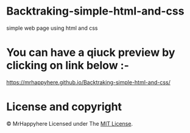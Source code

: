 # Backtraking-simple-html-and-css
simple web page using html and css
 
 # You can have a qiuck preview by clicking on link below :-
 https://mrhappyhere.github.io/Backtraking-simple-html-and-css/


# License and copyright
© MrHappyhere
Licensed under The [MIT License](LICENSE).
